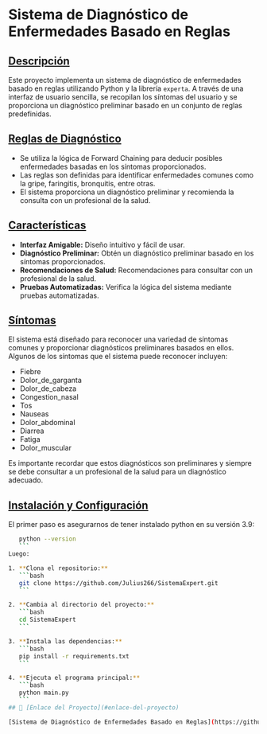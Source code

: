 # Sistema de Diagnóstico de Enfermedades Basado en Reglas

## [Descripción](#descripción)

Este proyecto implementa un sistema de diagnóstico de enfermedades basado en reglas utilizando Python y la librería `experta`. A través de una interfaz de usuario sencilla, se recopilan los síntomas del usuario y se proporciona un diagnóstico preliminar basado en un conjunto de reglas predefinidas.

## [Reglas de Diagnóstico](#reglas-de-diagnóstico)
- Se utiliza la lógica de Forward Chaining para deducir posibles enfermedades basadas en los síntomas proporcionados.
- Las reglas son definidas para identificar enfermedades comunes como la gripe, faringitis, bronquitis, entre otras.
- El sistema proporciona un diagnóstico preliminar y recomienda la consulta con un profesional de la salud.

## [Características](#características)
- **Interfaz Amigable:**  Diseño intuitivo y fácil de usar.
- **Diagnóstico Preliminar:** Obtén un diagnóstico preliminar basado en los síntomas proporcionados.
- **Recomendaciones de Salud:**  Recomendaciones para consultar con un profesional de la salud.
- **Pruebas Automatizadas:** Verifica la lógica del sistema mediante pruebas automatizadas.

## [Síntomas](#síntomas)

El sistema está diseñado para reconocer una variedad de síntomas comunes y proporcionar diagnósticos preliminares basados en ellos. Algunos de los síntomas que el sistema puede reconocer incluyen:

- Fiebre
- Dolor_de_garganta
- Dolor_de_cabeza
- Congestion_nasal
- Tos
- Nauseas
- Dolor_abdominal
- Diarrea
- Fatiga
- Dolor_muscular


Es importante recordar que estos diagnósticos son preliminares y siempre se debe consultar a un profesional de la salud para un diagnóstico adecuado.

## [Instalación y Configuración](#instalación-y-configuración)
El primer paso es asegurarnos de tener instalado python en su versión 3.9:
 ```bash
    python --version
    ```
Luego:

1. **Clona el repositorio:**
    ```bash
    git clone https://github.com/Julius266/SistemaExpert.git
    ```

2. **Cambia al directorio del proyecto:**
    ```bash
    cd SistemaExpert
    ```

3. **Instala las dependencias:**
    ```bash
    pip install -r requirements.txt
    ```

4. **Ejecuta el programa principal:**
    ```bash
    python main.py
    ```
## 🔗 [Enlace del Proyecto](#enlace-del-proyecto)

[Sistema de Diagnóstico de Enfermedades Basado en Reglas](https://github.com/Julius266/SistemaExpert.git)
